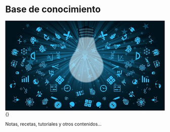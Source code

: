 # Base de conocimiento

![Image KB](media/learning-3245793_640.jpg){}

Notas, recetas, tutoriales y otros contenidos...